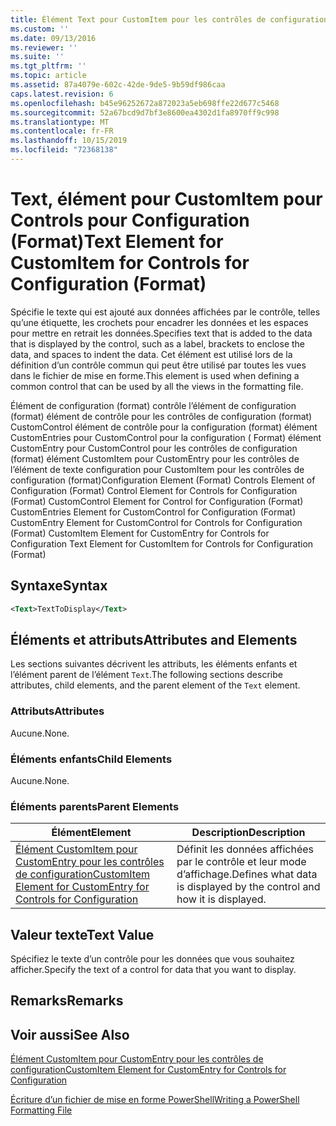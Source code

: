 ```yaml
---
title: Élément Text pour CustomItem pour les contrôles de configuration (format) | Microsoft Docs
ms.custom: ''
ms.date: 09/13/2016
ms.reviewer: ''
ms.suite: ''
ms.tgt_pltfrm: ''
ms.topic: article
ms.assetid: 87a4079e-602c-42de-9de5-9b59df986caa
caps.latest.revision: 6
ms.openlocfilehash: b45e96252672a872023a5eb698ffe22d677c5468
ms.sourcegitcommit: 52a67bcd9d7bf3e8600ea4302d1fa8970ff9c998
ms.translationtype: MT
ms.contentlocale: fr-FR
ms.lasthandoff: 10/15/2019
ms.locfileid: "72368138"
---
```

# <a name="text-element-for-customitem-for-controls-for-configuration-format"></a><span data-ttu-id="d814e-102">Text, élément pour CustomItem pour Controls pour Configuration (Format)</span><span class="sxs-lookup"><span data-stu-id="d814e-102">Text Element for CustomItem for Controls for Configuration (Format)</span></span>

<span data-ttu-id="d814e-103">Spécifie le texte qui est ajouté aux données affichées par le contrôle, telles qu’une étiquette, les crochets pour encadrer les données et les espaces pour mettre en retrait les données.</span><span class="sxs-lookup"><span data-stu-id="d814e-103">Specifies text that is added to the data that is displayed by the control, such as a label, brackets to enclose the data, and spaces to indent the data.</span></span> <span data-ttu-id="d814e-104">Cet élément est utilisé lors de la définition d’un contrôle commun qui peut être utilisé par toutes les vues dans le fichier de mise en forme.</span><span class="sxs-lookup"><span data-stu-id="d814e-104">This element is used when defining a common control that can be used by all the views in the formatting file.</span></span>

<span data-ttu-id="d814e-105">Élément de configuration (format) contrôle l’élément de configuration (format) élément de contrôle pour les contrôles de configuration (format) CustomControl élément de contrôle pour la configuration (format) élément CustomEntries pour CustomControl pour la configuration ( Format) élément CustomEntry pour CustomControl pour les contrôles de configuration (format) élément CustomItem pour CustomEntry pour les contrôles de l’élément de texte configuration pour CustomItem pour les contrôles de configuration (format)</span><span class="sxs-lookup"><span data-stu-id="d814e-105">Configuration Element (Format) Controls Element of Configuration (Format) Control Element for Controls for Configuration (Format) CustomControl Element for Control for Configuration (Format) CustomEntries Element for CustomControl for Configuration (Format) CustomEntry Element for CustomControl for Controls for Configuration (Format) CustomItem Element for CustomEntry for Controls for Configuration Text Element for CustomItem for Controls for Configuration (Format)</span></span>

## <a name="syntax"></a><span data-ttu-id="d814e-106">Syntaxe</span><span class="sxs-lookup"><span data-stu-id="d814e-106">Syntax</span></span>

```xml
<Text>TextToDisplay</Text>
```

## <a name="attributes-and-elements"></a><span data-ttu-id="d814e-107">Éléments et attributs</span><span class="sxs-lookup"><span data-stu-id="d814e-107">Attributes and Elements</span></span>

<span data-ttu-id="d814e-108">Les sections suivantes décrivent les attributs, les éléments enfants et l’élément parent de l’élément `Text`.</span><span class="sxs-lookup"><span data-stu-id="d814e-108">The following sections describe attributes, child elements, and the parent element of the `Text` element.</span></span>

### <a name="attributes"></a><span data-ttu-id="d814e-109">Attributs</span><span class="sxs-lookup"><span data-stu-id="d814e-109">Attributes</span></span>

<span data-ttu-id="d814e-110">Aucune.</span><span class="sxs-lookup"><span data-stu-id="d814e-110">None.</span></span>

### <a name="child-elements"></a><span data-ttu-id="d814e-111">Éléments enfants</span><span class="sxs-lookup"><span data-stu-id="d814e-111">Child Elements</span></span>

<span data-ttu-id="d814e-112">Aucune.</span><span class="sxs-lookup"><span data-stu-id="d814e-112">None.</span></span>

### <a name="parent-elements"></a><span data-ttu-id="d814e-113">Éléments parents</span><span class="sxs-lookup"><span data-stu-id="d814e-113">Parent Elements</span></span>

|<span data-ttu-id="d814e-114">Élément</span><span class="sxs-lookup"><span data-stu-id="d814e-114">Element</span></span>|<span data-ttu-id="d814e-115">Description</span><span class="sxs-lookup"><span data-stu-id="d814e-115">Description</span></span>|
|-------------|-----------------|
|[<span data-ttu-id="d814e-116">Élément CustomItem pour CustomEntry pour les contrôles de configuration</span><span class="sxs-lookup"><span data-stu-id="d814e-116">CustomItem Element for CustomEntry for Controls for Configuration</span></span>](./customitem-element-for-customentry-for-controls-for-configuration-format.md)|<span data-ttu-id="d814e-117">Définit les données affichées par le contrôle et leur mode d’affichage.</span><span class="sxs-lookup"><span data-stu-id="d814e-117">Defines what data is displayed by the control and how it is displayed.</span></span>|

## <a name="text-value"></a><span data-ttu-id="d814e-118">Valeur texte</span><span class="sxs-lookup"><span data-stu-id="d814e-118">Text Value</span></span>

<span data-ttu-id="d814e-119">Spécifiez le texte d’un contrôle pour les données que vous souhaitez afficher.</span><span class="sxs-lookup"><span data-stu-id="d814e-119">Specify the text of a control for data that you want to display.</span></span>

## <a name="remarks"></a><span data-ttu-id="d814e-120">Remarks</span><span class="sxs-lookup"><span data-stu-id="d814e-120">Remarks</span></span>

## <a name="see-also"></a><span data-ttu-id="d814e-121">Voir aussi</span><span class="sxs-lookup"><span data-stu-id="d814e-121">See Also</span></span>

[<span data-ttu-id="d814e-122">Élément CustomItem pour CustomEntry pour les contrôles de configuration</span><span class="sxs-lookup"><span data-stu-id="d814e-122">CustomItem Element for CustomEntry for Controls for Configuration</span></span>](./customitem-element-for-customentry-for-controls-for-configuration-format.md)

[<span data-ttu-id="d814e-123">Écriture d’un fichier de mise en forme PowerShell</span><span class="sxs-lookup"><span data-stu-id="d814e-123">Writing a PowerShell Formatting File</span></span>](./writing-a-powershell-formatting-file.md)
